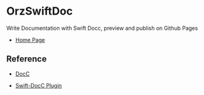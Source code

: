 # OrzSwiftDoc

Write Documentation with Swift Docc, preview and publish on Github Pages

- [Home Page](https://orzgeeker.github.io/OrzSwiftDoc/documentation/orzswiftdoc/)

## Reference

- [DocC](https://www.swift.org/documentation/docc)

- [Swift-DocC Plugin](https://swiftlang.github.io/swift-docc-plugin/documentation/swiftdoccplugin/)
